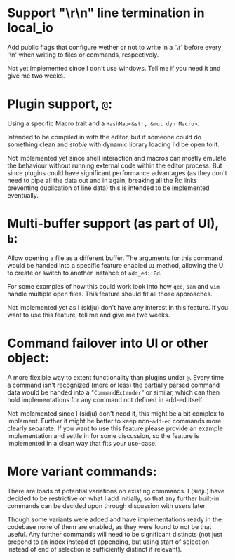 # Support "\r\n" line termination in local_io

Add public flags that configure wether or not to write in a '\r' before every
'\n' when writing to files or commands, respectively.

Not yet implemented since I don't use windows. Tell me if you need it and give
me two weeks.

# Plugin support, `@`:

Using a specific Macro trait and a `HashMap<&str, &mut dyn Macro>`.

Intended to be compiled in with the editor, but if someone could do something
clean and *stable* with dynamic library loading I'd be open to it.

Not implemented yet since shell interaction and macros can mostly emulate the
behaviour without running external code within the editor process. But since
plugins could have significant performance advantages (as they don't need to
pipe all the data out and in again, breaking all the Rc links preventing
duplication of line data) this is intended to be implemented eventually.

# Multi-buffer support (as part of UI), `b`:

Allow opening a file as a different buffer. The arguments for this command would
be handed into a specific feature enabled `UI` method, allowing the UI to create
or switch to another instance of `add_ed::Ed`.

For some examples of how this could work look into how `qed`, `sam` and `vim`
handle multiple open files. This feature should fit all those approaches.

Not implemented yet as I (sidju) don't have any interest in this feature. If you
want to use this feature, tell me and give me two weeks.

# Command failover into UI or other object:

A more flexible way to extent functionality than plugins under `@`. Every time a
command isn't recognized (more or less) the partially parsed command data would
be handed into a "`CommandExtender`" or similar, which can then hold
implementations for any command not defined in add-ed itself.

Not implemented since I (sidju) don't need it, this might be a bit complex to
implement. Further it might be better to keep non-`add-ed` commands more
clearly separate. If you want to use this feature please provide an example
implementation and settle in for some discussion, so the feature is implemented
in a clean way that fits your use-case.

# More variant commands:

There are loads of potential variations on existing commands. I (sidju) have
decided to be restrictive on what I add initially, so that any further built-in
commands can be decided upon through discussion with users later.

Though some variants were added and have implementations ready in the codebase
none of them are enabled, as they were found to not be that useful. Any further
commands will need to be significant distincts (not just prepend to an index
instead of appending, but using start of selection instead of end of selection
is sufficiently distinct if relevant).
